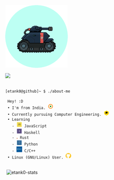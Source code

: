 
<img src="https://github.com/etank0/etank0/blob/main/circle-gif.gif" height=200 width=200 alt="etank0-gif">

![](https://komarev.com/ghpvc/?username=etank0&label=Visits&style=flat&color=272a32)

<pre>
<code>
[etank0@github]~ $ ./about-me

 Hey! :D
 • I'm from India. <svg xmlns="http://www.w3.org/2000/svg" viewBox="0 0 24 24" width="18px" height="18px"><circle cx="12" cy="12" r="10" fill="#FF9933"/><circle cx="12" cy="12" r="7" fill="white"/><circle cx="12" cy="12" r="3" fill="#128807"/></svg>
 • Currently pursuing Computer Engineering. <svg xmlns="http://www.w3.org/2000/svg" viewBox="0 0 24 24" width="18px" height="18px"><path fill="#FFD700" d="M12 2L2 7v7c0 5 10 9 10 9s10-4 10-9V7L12 2z"/><text x="50%" y="50%" text-anchor="middle" fill="black" font-size="10" font-family="Arial" dy=".3em">🎓</text></svg>
 • Learning
   - <svg xmlns="http://www.w3.org/2000/svg" viewBox="0 0 24 24" width="18px" height="18px"><path fill="#F0DB4F" d="M2 2h20v20H2z"/><text x="50%" y="50%" text-anchor="middle" fill="#323330" font-size="10" font-family="Arial" dy=".3em">JS</text></svg> JavaScript
   - <svg xmlns="http://www.w3.org/2000/svg" viewBox="0 0 24 24" width="18px" height="18px"><path fill="#5D4F85" d="M2 2h20v20H2z"/><text x="50%" y="50%" text-anchor="middle" fill="#FFF" font-size="10" font-family="Arial" dy=".3em">λ</text></svg> Haskell
   - <img src="https://github.com/etank0/etank0/blob/main/images/language-rust.svg" width="4em" height="4em" alt="rust-lang"> Rust
   - <svg xmlns="http://www.w3.org/2000/svg" viewBox="0 0 24 24" width="18px" height="18px"><path fill="#306998" d="M2 2h20v20H2z"/><text x="50%" y="50%" text-anchor="middle" fill="white" font-size="10" font-family="Arial" dy=".3em">🐍</text></svg> Python
   - <svg xmlns="http://www.w3.org/2000/svg" viewBox="0 0 24 24" width="18px" height="18px"><rect width="100%" height="100%" fill="#00599C"/><text x="50%" y="50%" text-anchor="middle" fill="white" font-size="10" font-family="Arial" dy=".3em">C++</text></svg> C/C++
 • Linux (GNU/Linux) User. <svg xmlns="http://www.w3.org/2000/svg" viewBox="0 0 24 24" width="18px" height="18px"><path fill="#FCC624" d="M12 0C5.37 0 0 5.37 0 12c0 4.63 3.38 8.52 7.89 9.6.58.11.79-.25.79-.56v-2.02c-3.21.7-3.89-1.56-3.89-1.56-.53-1.35-1.29-1.71-1.29-1.71-1.06-.72.08-.7.08-.7 1.18.08 1.8 1.2 1.8 1.2 1.05 1.8 2.75 1.28 3.42.98.11-.76.41-1.28.74-1.57-2.56-.29-5.26-1.28-5.26-5.7 0-1.26.45-2.3 1.19-3.11-.12-.29-.52-1.46.11-3.04 0 0 .97-.31 3.18 1.18a11.01 11.01 0 0 1 5.8 0c2.2-1.49 3.18-1.18 3.18-1.18.63 1.58.23 2.75.11 3.04.74.81 1.19 1.85 1.19 3.11 0 4.43-2.71 5.41-5.29 5.69.43.38.81 1.13.81 2.28v3.38c0 .32.21.68.8.56A10.006 10.006 0 0 0 24 12c0-6.63-5.37-12-12-12z"/></svg>
</code>
</pre>

<p>&nbsp;<img align="center" src="https://github-readme-stats.vercel.app/api?username=etank0&show_icons=true&locale=en&theme=github_dark_dimmed" alt="etank0-stats" /></p>
